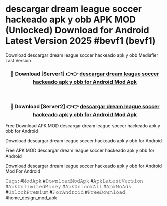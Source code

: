 # descargar dream league soccer hackeado apk y obb APK MOD (Unlocked) Download for Android Latest Version 2025 #bevf1 (bevf1)
Download descargar dream league soccer hackeado apk y obb Mediafier Last Version

<div align="center">
<h3>🔴 Download [Server1] 👉👉 <a href="https://app.mediaupload.pro?title=descargar_dream_league_soccer_hackeado_apk_y_obb&ref=24F">descargar dream league soccer hackeado apk y obb for Android Mod Apk</a></h3><br>

<h3>🔴 Download [Server2] 👉👉 <a href="https://app.mediaupload.pro?title=descargar_dream_league_soccer_hackeado_apk_y_obb&ref=24F">descargar dream league soccer hackeado apk y obb for Android Mod Apk</a></h3>
</div>


Free Download APK MOD descargar dream league soccer hackeado apk y obb for Android

Download descargar dream league soccer hackeado apk y obb for Android 

Free APK MOD descargar dream league soccer hackeado apk y obb for Android 

Download descargar dream league soccer hackeado apk y obb for Android Mod For Android

𝚃𝚊𝚐𝚜: #𝙼𝚘𝚍𝙰𝚙𝚔 #𝙳𝚘𝚠𝚗𝚕𝚘𝚊𝚍𝙼𝚘𝚍𝙰𝚙𝚔 #𝙰𝚙𝚔𝙻𝚊𝚝𝚎𝚜𝚝𝚅𝚎𝚛𝚜𝚒𝚘𝚗 #𝙰𝚙𝚔𝚄𝚗𝚕𝚒𝚖𝚒𝚝𝚎𝚍𝙼𝚘𝚗𝚎𝚢 #𝙰𝚙𝚔𝚄𝚗𝚕𝚘𝚌𝚔𝙰𝚕𝚕 #𝙰𝚙𝚔𝙽𝚘𝙰𝚍𝚜 #𝚄𝚗𝚕𝚘𝚌𝚔𝙿𝚛𝚎𝚖𝚒𝚞𝚖 #𝙵𝚘𝚛𝙰𝚗𝚍𝚛𝚘𝚒𝚍 #𝙵𝚛𝚎𝚎𝙳𝚘𝚠𝚗𝚕𝚘𝚊𝚍 #home_design_mod_apk